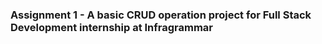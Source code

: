 ### Assignment 1 - A basic CRUD operation project for Full Stack Development internship at Infragrammar
